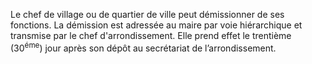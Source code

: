 Le chef de village ou de quartier de ville peut démissionner de ses fonctions. La démission est adressée au maire par voie hiérarchique et transmise par le chef d'arrondissement. Elle prend effet le trentième (30<sup>éme</sup>) jour après son dépôt au secrétariat de l’arrondissement.